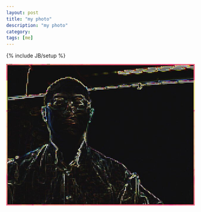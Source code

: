 ```yaml
---
layout: post
title: "my photo"
description: "my photo"
category: 
tags: [me]
---
```

{% include JB/setup %}

![me](/images/2013-02-15-133430.jpg "who is this guy?")  



